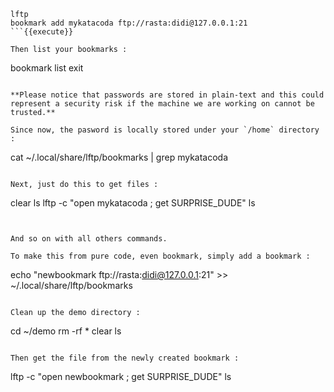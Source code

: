 ```
lftp
bookmark add mykatacoda ftp://rasta:didi@127.0.0.1:21
```{{execute}}

Then list your bookmarks :

```
bookmark list
exit
```{{execute}}

**Please notice that passwords are stored in plain-text and this could represent a security risk if the machine we are working on cannot be trusted.**

Since now, the pasword is locally stored under your `/home` directory :

```
cat  ~/.local/share/lftp/bookmarks | grep mykatacoda
```{{execute}}

Next, just do this to get files :

```
clear
ls
lftp -c "open mykatacoda ; get SURPRISE_DUDE"
ls
```{{execute}}


And so on with all others commands.

To make this from pure code, even bookmark, simply add a bookmark :

```
echo "newbookmark      ftp://rasta:didi@127.0.0.1:21" >> ~/.local/share/lftp/bookmarks
```{{execute}}

Clean up the demo directory :

```
cd ~/demo
rm -rf *
clear
ls
```{{execute}}

Then get the file from the newly created bookmark :

```
lftp -c "open newbookmark ; get SURPRISE_DUDE"
ls
```{{execute}}